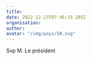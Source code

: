 ```yaml
---
title: 
date: 2022-12-23T07:46:33.285Z
organisation: 
author: 
avatar: "/img/pays/SN.svg"
---
```


Svp M. Le président 